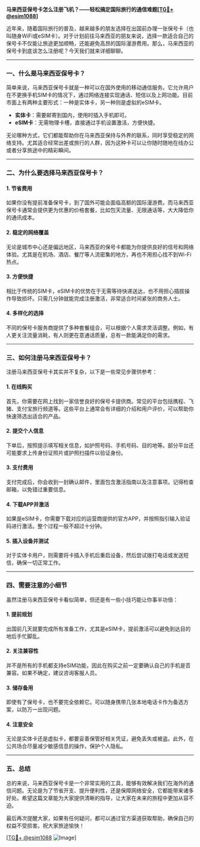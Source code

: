 **马来西亚保号卡怎么注册飞机？——轻松搞定国际旅行的通信难题[[TG💪+ @esim1088](https://t.me/s/esim1088)]**

近年来，随着国际旅行的普及，越来越多的朋友选择在出国前办理一张保号卡（也叫随身WiFi或eSIM卡）。对于计划前往马来西亚的朋友来说，选择一款适合自己的保号卡不仅能让旅途更加顺畅，还能避免高昂的国际漫游费用。那么，马来西亚的保号卡到底该怎么注册呢？今天我们就来详细聊聊。

---

### **一、什么是马来西亚保号卡？**

简单来说，马来西亚保号卡就是一种可以在国外使用的移动通信服务。它允许用户在不更换手机SIM卡的情况下，通过网络连接实现通话、短信以及上网功能。目前市面上有两种主要形式：一种是实体卡，另一种则是虚拟的eSIM卡。

- **实体卡**：需要邮寄到国内，使用时插入手机即可。
- **eSIM卡**：无需物理卡槽，直接通过手机设置激活，方便快捷。

无论哪种方式，它们都能帮助你在马来西亚保持与外界的联系，同时享受稳定的网络支持。尤其适合经常出差或旅行的人群，因为这种卡可以让你随时随地在线办公或者分享旅途中的精彩瞬间。

---

### **二、为什么要选择马来西亚保号卡？**

#### **1. 节省费用**
如果你没有提前准备保号卡，到了国外可能会面临高额的国际漫游费。而马来西亚保号卡通常会提供更为优惠的价格套餐，比如包天流量、无限通话等，大大降低你的通讯成本。

#### **2. 稳定的网络覆盖**
无论是城市中心还是偏远地区，马来西亚的保号卡都能为你提供良好的信号和网络体验。尤其是在机场、酒店、餐厅等人流密集的地方，再也不用担心找不到Wi-Fi热点。

#### **3. 方便快捷**
相比于传统的SIM卡，eSIM卡的优势在于无需等待快递送达，也不用担心插拔操作导致损坏。只需几分钟就能完成注册激活，非常适合时间紧张的商务人士。

#### **4. 多样化的选择**
不同的保号卡服务商提供了多种套餐组合，可以根据个人需求灵活调整。例如，有人更关注流量消耗，有人则更在意通话质量，总有一款能满足你的需求。

---

### **三、如何注册马来西亚保号卡？**

注册马来西亚保号卡其实并不复杂，以下是一些常见步骤供参考：

#### **1. 在线购买**
首先，你需要在网上找到一家信誉良好的保号卡提供商。常见的平台包括携程、飞猪、支付宝旅行频道等。这些平台上通常会有详细的介绍和用户评价，可以帮助你快速筛选出适合的产品。

#### **2. 提交个人信息**
下单后，按照提示填写相关信息，如护照号码、手机号码、目的地等。部分平台还可能要求上传身份证照片或护照扫描件以验证身份。

#### **3. 支付费用**
支付完成后，你会收到一封确认邮件，里面包含激活指南以及注意事项。记得检查邮箱，以免错过重要信息。

#### **4. 下载APP并激活**
如果是eSIM卡，你需要下载对应的运营商提供的官方APP，并按照指引输入验证码进行激活。整个过程一般不超过十分钟。

#### **5. 插入设备并测试**
对于实体卡用户，则需要将卡插入手机后重启设备，然后尝试拨打电话或发送短信，确保一切正常工作。

---

### **四、需要注意的小细节**

虽然注册马来西亚保号卡看似简单，但还是有一些小技巧能让你事半功倍：

#### **1. 提前规划**
出国前几天就要完成所有准备工作，尤其是eSIM卡，提前激活可以避免到达目的地后手忙脚乱。

#### **2. 关注兼容性**
并不是所有的手机都支持eSIM功能，因此在购买之前一定要确认自己的手机是否兼容。如果不确定，建议咨询客服人员。

#### **3. 储存备用**
即使有了保号卡，也不要完全依赖它。可以随身携带几张本地电话卡作为备选方案，以防万一出现问题。

#### **4. 注意安全**
无论是实体卡还是虚拟卡，都要妥善保管好相关凭证，避免丢失或被盗。此外，在公共场合尽量减少敏感信息的操作，保护个人隐私。

---

### **五、总结**

总的来说，马来西亚保号卡是一个非常实用的工具，能够有效解决我们在海外的通信问题。无论是为了节省开支、提升便利性，还是保障网络安全，它都能带来诸多好处。希望这篇文章能为大家提供清晰的指导，让大家在未来的旅程中更加从容不迫。

最后再次提醒大家，如果有任何疑问，都可以通过官方渠道获取帮助，确保自己的权益不受损害。祝大家旅途愉快！

[[TG💪+ @esim1088](https://t.me/s/esim1088) ![Image](https://i.postimg.cc/4NQfJmqS/Snipaste-2025-05-13-00-14-12.png)]